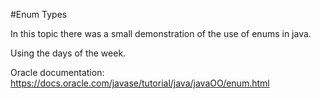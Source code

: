 #Enum Types

In this topic there was a small demonstration of the use of enums in java.<p>

Using the days of the week.<p>
Oracle documentation: https://docs.oracle.com/javase/tutorial/java/javaOO/enum.html